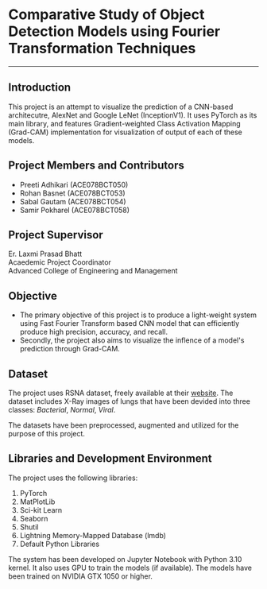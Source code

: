 # Comparative Study of Object Detection Models using Fourier Transformation Techniques
---
## Introduction
This project is an attempt to visualize the prediction of a CNN-based architecutre, AlexNet and Google LeNet (InceptionV1). It uses PyTorch as its main library, and features Gradient-weighted Class Activation Mapping (Grad-CAM) implementation for visualization of output of each of these models.

## Project Members and Contributors
- Preeti Adhikari (ACE078BCT050)
- Rohan Basnet (ACE078BCT053)
- Sabal Gautam (ACE078BCT054)
- Samir Pokharel (ACE078BCT058)

## Project Supervisor
Er. Laxmi Prasad Bhatt<br>
Acaedemic Project Coordinator<br>
Advanced College of Engineering and Management

## Objective
- The primary objective of this project is to produce a light-weight system using Fast Fourier Transform based CNN model that can efficiently produce high precision, accuracy, and recall.
- Secondly, the project also aims to visualize the inflence of a model's prediction through Grad-CAM.

## Dataset
The project uses RSNA dataset, freely available at their [website](http://rsna.org/rsnai/ai-image-challenge/rsna-pneumonia-detection-challenge-2018). The dataset includes X-Ray images of lungs that have been devided into three classes: _Bacterial_, _Normal_, _Viral_.

The datasets have been preprocessed, augmented and utilized for the purpose of this project.

## Libraries and Development Environment
The project uses the following libraries:
1. PyTorch
2. MatPlotLib
3. Sci-kit Learn
4. Seaborn
5. Shutil
6. Lightning Memory-Mapped Database (lmdb)
7. Default Python Libraries

The system has been developed on Jupyter Notebook with Python 3.10 kernel. It also uses GPU to train the models (if available). The models have been trained on NVIDIA GTX 1050 or higher.

